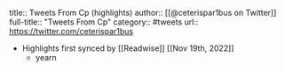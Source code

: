 title:: Tweets From Cp (highlights)
author:: [[@ceterispar1bus on Twitter]]
full-title:: "Tweets From Cp"
category:: #tweets
url:: https://twitter.com/ceterispar1bus

- Highlights first synced by [[Readwise]] [[Nov 19th, 2022]]
	- yearn